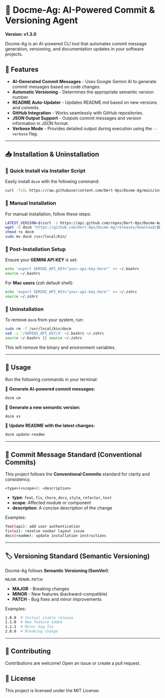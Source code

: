 # 🚀 Docme-Ag: AI-Powered Commit & Versioning Agent  

**Version: v1.3.0**

Docme-Ag is an AI-powered CLI tool that automates commit message generation, versioning, and documentation updates in your software projects.

## 🎯 Features
- **AI-Generated Commit Messages** - Uses Google Gemini AI to generate commit messages based on code changes.
- **Automatic Versioning** - Determines the appropriate semantic version number.
- **README Auto-Updater** - Updates README.md based on new versions and commits.
- **GitHub Integration** - Works seamlessly with GitHub repositories.
- **JSON Output Support** -  Outputs commit messages and version information in JSON format.
- **Verbose Mode** - Provides detailed output during execution using the `--verbose` flag.

---

## 📥 Installation & Uninstallation

### 🔹 **Quick Install via Installer Script**  
Easily install `docm` with the following command:
```sh
curl -fsSL https://raw.githubusercontent.com/Dert-Ops/Docme-Ag/main/installer.sh | bash
```

### 🔹 **Manual Installation**  
For manual installation, follow these steps:
```sh
LATEST_VERSION=$(curl -s https://api.github.com/repos/Dert-Ops/Docme-Ag/releases/latest | grep '"tag_name":' | sed -E 's/.*"([^"]+)".*/\1/')
wget -O docm "https://github.com/Dert-Ops/Docme-Ag/releases/download/$LATEST_VERSION/docm-linux-amd64"
chmod +x docm
sudo mv docm /usr/local/bin/
```

### 🔹 **Post-Installation Setup**  
Ensure your **GEMINI API KEY** is set:
```sh
echo 'export GEMINI_API_KEY="your-api-key-here"' >> ~/.bashrc
source ~/.bashrc
```
For **Mac users** (zsh default shell):
```sh
echo 'export GEMINI_API_KEY="your-api-key-here"' >> ~/.zshrc
source ~/.zshrc
```

### 🔹 **Uninstallation**  
To remove `docm` from your system, run:
```sh
sudo rm -f /usr/local/bin/docm
sed -i '/GEMINI_API_KEY/d' ~/.bashrc ~/.zshrc
source ~/.bashrc || source ~/.zshrc
```
This will remove the binary and environment variables.

---

## 🚀 Usage  

Run the following commands in your terminal:  

🔹 **Generate AI-powered commit messages:**  
```sh
docm cm
```

🔹 **Generate a new semantic version:**  
```sh
docm vs
```

🔹 **Update README with the latest changes:**  
```sh
docm update-readme
```

---

## 📝 Commit Message Standard (Conventional Commits)  
This project follows the **Conventional Commits** standard for clarity and consistency.  

```
<type>(<scope>): <description>
```

- **type**: `feat`, `fix`, `chore`, `docs`, `style`, `refactor`, `test`
- **scope**: Affected module or component
- **description**: A concise description of the change

Examples:
```sh
feat(api): add user authentication
fix(ui): resolve navbar layout issue
docs(readme): update installation instructions
```

---

## 🏷️ Versioning Standard (Semantic Versioning)  
Docme-Ag follows **Semantic Versioning (SemVer)**:  
```
MAJOR.MINOR.PATCH
```
- **MAJOR** - Breaking changes  
- **MINOR** - New features (backward-compatible)  
- **PATCH** - Bug fixes and minor improvements  

Examples:
```sh
1.0.0  # Initial stable release
1.1.0  # New feature added
1.1.1  # Minor bug fix
2.0.0  # Breaking change
```

---

## 🎯 Contributing  
Contributions are welcome! Open an issue or create a pull request.

## 📜 License  
This project is licensed under the MIT License.
